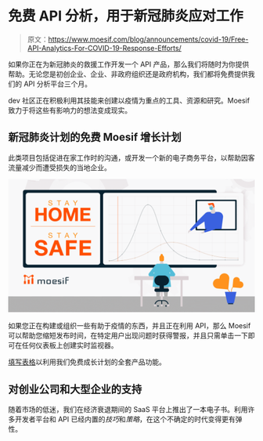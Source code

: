 # 免费 API 分析，用于新冠肺炎应对工作

> 原文：<https://www.moesif.com/blog/announcements/covid-19/Free-API-Analytics-For-COVID-19-Response-Efforts/>

如果你正在为新冠肺炎的救援工作开发一个 API 产品，那么我们将随时为你提供帮助。无论您是初创企业、企业、非政府组织还是政府机构，我们都将免费提供我们的 API 分析平台三个月。

dev 社区正在积极利用其技能来创建以疫情为重点的工具、资源和研究。Moesif 致力于将这些有影响力的想法变成现实。

## 新冠肺炎计划的免费 Moesif 增长计划

此类项目包括促进在家工作时的沟通，或开发一个新的电子商务平台，以帮助因客流量减少而遭受损失的当地企业。

![Free Grow Plan For COVID-19 Efforts](img/93784bae103d5383ef6d7dc99242f730.png)

如果您正在构建或组织一些有助于疫情的东西，并且正在利用 API，那么 Moesif 可以帮助您缩短发布时间，在特定用户出现问题时获得警报，并且只需单击一下即可在任何仪表板上创建实时监视器。

[填写表格](https://share.hsforms.com/1_YClo1EPTLKJTOmvP_nQ9w1hndq "COVID-19 relief effort program")以利用我们免费成长计划的全套产品功能。

## 对创业公司和大型企业的支持

随着市场的低迷，我们在经济衰退期间的 SaaS 平台上推出了一本电子书。利用许多开发者平台和 API 已经内置的*技巧*和*策略*，在这个不确定的时代变得更有弹性。